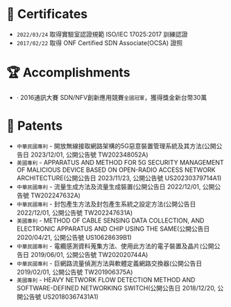 # 🥇 Certificates
- `2022/03/24` 取得實驗室認證規範 ISO/IEC 17025:2017 訓練認證
- `2017/02/22` 取得 ONF Certified SDN Associate(OCSA) 證照

# 🏆 Accomplishments
- ‧	2016通訊大賽 SDN/NFV創新應用競賽`全國冠軍`，獲得獎金新台幣30萬

# 📰 Patents
- `中華民國專利` - 開放無線接取網路架構的5G惡意裝置管理系統及其方法(公開公告日 2023/12/01, 公開公告號 TW202348052A)
- `美國專利` - APPARATUS AND METHOD FOR 5G SECURITY MANAGEMENT OF MALICIOUS DEVICE BASED ON OPEN-RADIO ACCESS NETWORK ARCHITECTURE(公開公告日 2023/11/23, 公開公告號 US20230379714A1)
- `中華民國專利` - 流量生成方法及流量生成裝置(公開公告日 2022/12/01, 公開公告號 TW202247632A)
- `中華民國專利` - 封包產生方法及封包產生系統之設定方法(公開公告日 2022/12/01, 公開公告號 TW202247631A)
- `美國專利` - METHOD OF CABLE SENSING DATA COLLECTION, AND ELECTRONIC APPARATUS AND CHIP USING THE SAME(公開公告日 2020/04/21, 公開公告號 US10628639B1)
- `中華民國專利` - 電纜感測資料蒐集方法、使用此方法的電子裝置及晶片(公開公告日 2019/06/01, 公開公告號 TW202020744A)
- `中華民國專利` - 巨網路流量偵測方法與軟體定義網路交換器(公開公告日 2019/02/01, 公開公告號 TW201906375A)
- `美國專利` - HEAVY NETWORK FLOW DETECTION METHOD AND SOFTWARE-DEFINED NETWORKING SWITCH(公開公告日 2018/12/20, 公開公告號 US20180367431A1)